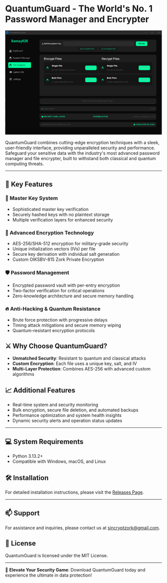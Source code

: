 # QuantumGuard - The World's No. 1 Password Manager and Encrypter

![QuantumGuard Animation](secure.png)

QuantumGuard combines cutting-edge encryption techniques with a sleek, user-friendly interface, providing unparalleled security and performance. Safeguard your sensitive data with the industry's most advanced password manager and file encrypter, built to withstand both classical and quantum computing threats.

---

## 🚀 Key Features

### 🔑 Master Key System

- Sophisticated master key verification
- Securely hashed keys with no plaintext storage
- Multiple verification layers for enhanced security

### 🔐 Advanced Encryption Technology

- AES-256/SHA-512 encryption for military-grade security
- Unique initialization vectors (IVs) per file
- Secure key derivation with individual salt generation
- Custom OIKSBV-815 Zork Private Encryption

### 🛡️ Password Management

- Encrypted password vault with per-entry encryption
- Two-factor verification for critical operations
- Zero-knowledge architecture and secure memory handling

### 🔥 Anti-Hacking & Quantum Resistance

- Brute force protection with progressive delays
- Timing attack mitigations and secure memory wiping
- Quantum-resistant encryption protocols

## ⚔️ Why Choose QuantumGuard?

- **Unmatched Security**: Resistant to quantum and classical attacks
- **Custom Encryption**: Each file uses a unique key, salt, and IV
- **Multi-Layer Protection**: Combines AES-256 with advanced custom algorithms

## 📈 Additional Features

- Real-time system and security monitoring
- Bulk encryption, secure file deletion, and automated backups
- Performance optimization and system health insights
- Dynamic security alerts and operation status updates

---

## 💻 System Requirements

- Python 3.13.2+
- Compatible with Windows, macOS, and Linux

## 🛠️ Installation

For detailed installation instructions, please visit the [Releases Page](https://github.com/samay825/QuantumGuard/releases/tag/v1.0.0.0-QuantumGuard).

---

## 📫 Support

For assistance and inquiries, please contact us at [sincryptzork@gmail.com](mailto:sincryptzork@gmail.com).

## 📜 License

QuantumGuard is licensed under the MIT License.

---

🎯 **Elevate Your Security Game**: Download QuantumGuard today and experience the ultimate in data protection!

